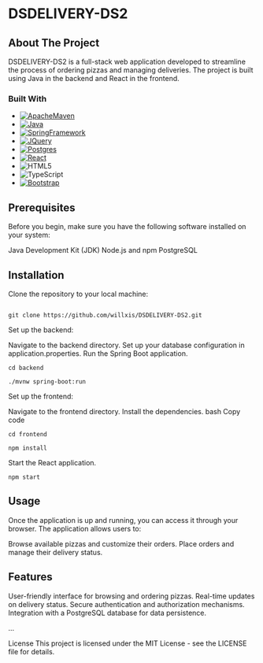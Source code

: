 # DSDELIVERY-DS2

<!-- ABOUT THE PROJECT -->
## About The Project

DSDELIVERY-DS2 is a full-stack web application developed to streamline the process of ordering pizzas and managing deliveries. The project is built using Java in the backend and React in the frontend.

### Built With
* [![ApacheMaven][ApacheMaven]][ApacheMaven-url]
* [![Java][Java]][Java-url]
* [![SpringFramework][Spring]][Spring-url]
* [![JQuery][JQuery]][JQuery-url]
* [![Postgres][Postgres]][Postgres-url]
* [![React][ReactJS]][React-url]
* ![HTML5]
* ![TypeScript]
* [![Bootstrap][Bootstrap]][Bootstrap-url]

## Prerequisites

Before you begin, make sure you have the following software installed on your system:

Java Development Kit (JDK)
Node.js and npm
PostgreSQL

## Installation
Clone the repository to your local machine:

```

git clone https://github.com/willxis/DSDELIVERY-DS2.git

```
Set up the backend:

Navigate to the backend directory.
Set up your database configuration in application.properties.
Run the Spring Boot application.

```
cd backend

```
```
./mvnw spring-boot:run

```

Set up the frontend:

Navigate to the frontend directory.
Install the dependencies.
bash
Copy code
```
cd frontend

```
```
npm install

```
Start the React application.

```
npm start

```

## Usage

Once the application is up and running, you can access it through your browser. The application allows users to:

Browse available pizzas and customize their orders.
Place orders and manage their delivery status.

## Features
User-friendly interface for browsing and ordering pizzas.
Real-time updates on delivery status.
Secure authentication and authorization mechanisms.
Integration with a PostgreSQL database for data persistence.

...

License
This project is licensed under the MIT License - see the LICENSE file for details.


<!-- MARKDOWN LINKS & IMAGES -->
<!-- https://www.markdownguide.org/basic-syntax/#reference-style-links -->
[ReactJS]: https://img.shields.io/badge/React-20232A?style=for-the-badge&logo=react&logoColor=61DAFB
[React-url]: https://reactjs.org/

[Spring]: https://img.shields.io/badge/spring-%236DB33F.svg?style=for-the-badge&logo=spring&logoColor=white
[Spring-url]: https://spring.io

[Java]: https://img.shields.io/badge/java-%23ED8B00.svg?style=for-the-badge&logo=openjdk&logoColor=white
[Java-url]: https://java.com

[Postgres]: https://img.shields.io/badge/postgres-%23316192.svg?style=for-the-badge&logo=postgresql&logoColor=white
[Postgres-url]: https://www.postgresql.org/

[NodeJS]: https://img.shields.io/badge/node.js-6DA55F?style=for-the-badge&logo=node.js&logoColor=white
[NodeJS-url]: https://nodejs.org/

[NPM]: https://img.shields.io/badge/NPM-%23CB3837.svg?style=for-the-badge&logo=npm&logoColor=white

[Bootstrap]: https://img.shields.io/badge/bootstrap-%238511FA.svg?style=for-the-badge&logo=bootstrap&logoColor=white
[Bootstrap-url]: https://getbootstrap.com

[HTML5]: https://img.shields.io/badge/html5-%23E34F26.svg?style=for-the-badge&logo=html5&logoColor=white

[JavaScript]: https://img.shields.io/badge/javascript-%23323330.svg?style=for-the-badge&logo=javascript&logoColor=%23F7DF1E
[TypeScript]: https://img.shields.io/badge/typescript-%23007ACC.svg?style=for-the-badge&logo=typescript&logoColor=white

[JQuery]: https://img.shields.io/badge/jQuery-0769AD?style=for-the-badge&logo=jquery&logoColor=white
[JQuery-url]: https://jquery.com 

[ApacheMaven]: https://img.shields.io/badge/Apache%20Maven-C71A36?style=for-the-badge&logo=Apache%20Maven&logoColor=white
[ApacheMaven-url]: https://maven.apache.org/

